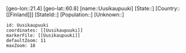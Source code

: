 ﻿---
location: [60.8,21.4]
mapzoom: [7,12] 
mapmarker: city 
type: City
tags:
- geo/City


SpocWebEntityId: 35152
isDeleted: false
confidential: public

---
[geo-lon::21.4]
[geo-lat::60.8]
[name::Uusikaupuuki]
[State::]
[Country::[[Finland]]]
[StateId::]
[Population::]
[Unknown::]


```leaflet
id: Uusikaupuuki
coordinates: [[Uusikaupuuki]]
markerFile: [[Uusikaupuuki]]
defaultZoom: 11 
maxZoom: 18
```
